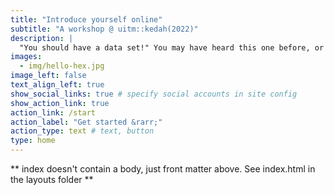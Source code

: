 ```yaml
---
title: "Introduce yourself online"
subtitle: "A workshop @ uitm::kedah(2022)"
description: |
  "You should have a data set!" You may have heard this one before, or even said it yourself. In this workshop, you'll learn how to run your analysis beyond the basic of simple or multiple linear regression. 
images:
  - img/hello-hex.jpg
image_left: false
text_align_left: true
show_social_links: true # specify social accounts in site config
show_action_link: true
action_link: /start
action_label: "Get started &rarr;"
action_type: text # text, button
type: home
---
```


** index doesn't contain a body, just front matter above.
See index.html in the layouts folder **

